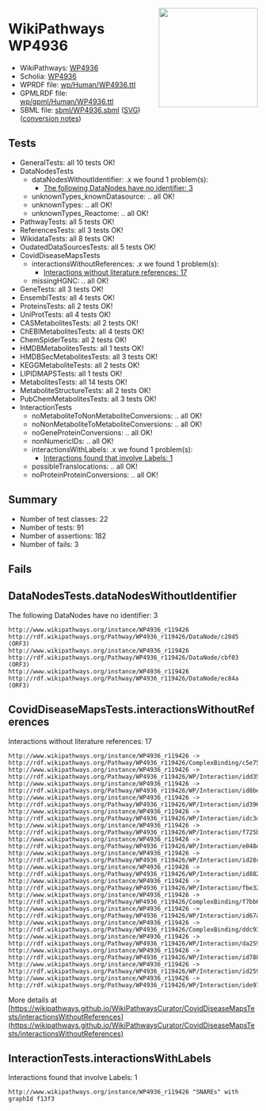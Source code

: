 <img style="float: right; width: 200px"
  src="https://www.wikipathways.org/img_auth.php/thumb/2/28/Page1-601px-COVID19-Disease-Map-project-icon.pdf.jpg/150px-Page1-601px-COVID19-Disease-Map-project-icon.pdf.jpg" />
# WikiPathways WP4936

* WikiPathways: [WP4936](https://identifiers.org/wikipathways:WP4936)
* Scholia: [WP4936](https://scholia.toolforge.org/wikipathways/WP4936)
* WPRDF file: [wp/Human/WP4936.ttl](../wp/Human/WP4936.ttl)
* GPMLRDF file: [wp/gpml/Human/WP4936.ttl](../wp/gpml/Human/WP4936.ttl)
* SBML file: [sbml/WP4936.sbml](../sbml/WP4936.sbml) ([SVG](../sbml/WP4936.svg)) ([conversion notes](../sbml/WP4936.txt))

## Tests
* GeneralTests: all 10 tests OK!
* DataNodesTests
    * dataNodesWithoutIdentifier: .x we found 1 problem(s):
        * [The following DataNodes have no identifier: 3](#d2d32fa2)
    * unknownTypes_knownDatasource: .. all OK!
    * unknownTypes: .. all OK!
    * unknownTypes_Reactome: .. all OK!
* PathwayTests: all 5 tests OK!
* ReferencesTests: all 3 tests OK!
* WikidataTests: all 8 tests OK!
* OudatedDataSourcesTests: all 5 tests OK!
* CovidDiseaseMapsTests
    * interactionsWithoutReferences: .x we found 1 problem(s):
        * [Interactions without literature references: 17](#9701cce8)
    * missingHGNC: .. all OK!
* GeneTests: all 3 tests OK!
* EnsemblTests: all 4 tests OK!
* ProteinsTests: all 2 tests OK!
* UniProtTests: all 4 tests OK!
* CASMetabolitesTests: all 2 tests OK!
* ChEBIMetabolitesTests: all 4 tests OK!
* ChemSpiderTests: all 2 tests OK!
* HMDBMetabolitesTests: all 1 tests OK!
* HMDBSecMetabolitesTests: all 3 tests OK!
* KEGGMetaboliteTests: all 2 tests OK!
* LIPIDMAPSTests: all 1 tests OK!
* MetabolitesTests: all 14 tests OK!
* MetaboliteStructureTests: all 2 tests OK!
* PubChemMetabolitesTests: all 3 tests OK!
* InteractionTests
    * noMetaboliteToNonMetaboliteConversions: .. all OK!
    * noNonMetaboliteToMetaboliteConversions: .. all OK!
    * noGeneProteinConversions: .. all OK!
    * nonNumericIDs: .. all OK!
    * interactionsWithLabels: .x we found 1 problem(s):
        * [Interactions found that involve Labels: 1](#630d2678)
    * possibleTranslocations: .. all OK!
    * noProteinProteinConversions: .. all OK!


## Summary

* Number of test classes: 22
* Number of tests: 91
* Number of assertions: 182
* Number of fails: 3

## Fails

<a name="d2d32fa2" />

## DataNodesTests.dataNodesWithoutIdentifier

The following DataNodes have no identifier: 3
```
http://www.wikipathways.org/instance/WP4936_r119426 http://rdf.wikipathways.org/Pathway/WP4936_r119426/DataNode/c28d5 (ORF3)
http://www.wikipathways.org/instance/WP4936_r119426 http://rdf.wikipathways.org/Pathway/WP4936_r119426/DataNode/cbf03 (ORF3)
http://www.wikipathways.org/instance/WP4936_r119426 http://rdf.wikipathways.org/Pathway/WP4936_r119426/DataNode/ec84a (ORF3)
```

<a name="9701cce8" />

## CovidDiseaseMapsTests.interactionsWithoutReferences

Interactions without literature references: 17
```
http://www.wikipathways.org/instance/WP4936_r119426 -> http://rdf.wikipathways.org/Pathway/WP4936_r119426/ComplexBinding/c5e75
http://www.wikipathways.org/instance/WP4936_r119426 -> http://rdf.wikipathways.org/Pathway/WP4936_r119426/WP/Interaction/idd35c42c0
http://www.wikipathways.org/instance/WP4936_r119426 -> http://rdf.wikipathways.org/Pathway/WP4936_r119426/WP/Interaction/id8be830b7
http://www.wikipathways.org/instance/WP4936_r119426 -> http://rdf.wikipathways.org/Pathway/WP4936_r119426/WP/Interaction/id396f48b2
http://www.wikipathways.org/instance/WP4936_r119426 -> http://rdf.wikipathways.org/Pathway/WP4936_r119426/WP/Interaction/idc3daa4b8
http://www.wikipathways.org/instance/WP4936_r119426 -> http://rdf.wikipathways.org/Pathway/WP4936_r119426/WP/Interaction/f725b
http://www.wikipathways.org/instance/WP4936_r119426 -> http://rdf.wikipathways.org/Pathway/WP4936_r119426/WP/Interaction/e048e
http://www.wikipathways.org/instance/WP4936_r119426 -> http://rdf.wikipathways.org/Pathway/WP4936_r119426/WP/Interaction/id28c533ea
http://www.wikipathways.org/instance/WP4936_r119426 -> http://rdf.wikipathways.org/Pathway/WP4936_r119426/WP/Interaction/id8825c1d0
http://www.wikipathways.org/instance/WP4936_r119426 -> http://rdf.wikipathways.org/Pathway/WP4936_r119426/WP/Interaction/fbe32
http://www.wikipathways.org/instance/WP4936_r119426 -> http://rdf.wikipathways.org/Pathway/WP4936_r119426/ComplexBinding/f7bb6
http://www.wikipathways.org/instance/WP4936_r119426 -> http://rdf.wikipathways.org/Pathway/WP4936_r119426/WP/Interaction/id67a2f315
http://www.wikipathways.org/instance/WP4936_r119426 -> http://rdf.wikipathways.org/Pathway/WP4936_r119426/ComplexBinding/ddc93
http://www.wikipathways.org/instance/WP4936_r119426 -> http://rdf.wikipathways.org/Pathway/WP4936_r119426/WP/Interaction/da259
http://www.wikipathways.org/instance/WP4936_r119426 -> http://rdf.wikipathways.org/Pathway/WP4936_r119426/WP/Interaction/id788d6f1c
http://www.wikipathways.org/instance/WP4936_r119426 -> http://rdf.wikipathways.org/Pathway/WP4936_r119426/WP/Interaction/id259f64e
http://www.wikipathways.org/instance/WP4936_r119426 -> http://rdf.wikipathways.org/Pathway/WP4936_r119426/WP/Interaction/ide9784478
```

More details at [https://wikipathways.github.io/WikiPathwaysCurator/CovidDiseaseMapsTests/interactionsWithoutReferences](https://wikipathways.github.io/WikiPathwaysCurator/CovidDiseaseMapsTests/interactionsWithoutReferences)

<a name="630d2678" />

## InteractionTests.interactionsWithLabels

Interactions found that involve Labels: 1
```
http://www.wikipathways.org/instance/WP4936_r119426 "SNAREs" with graphId f13f3
```


